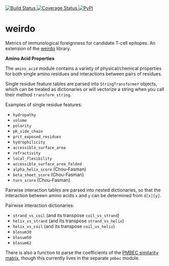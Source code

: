 <a href="https://travis-ci.org/openvax/weirdo">
    <img src="https://travis-ci.org/openvax/weirdo.svg?branch=master" alt="Build Status" />
</a>
<a href="https://coveralls.io/github/openvax/weirdo?branch=master">
    <img src="https://coveralls.io/repos/openvax/weirdo/badge.svg?branch=master&service=github" alt="Coverage Status" />
</a>
<a href="https://pypi.python.org/pypi/weirdo/">
    <img src="https://img.shields.io/pypi/v/weirdo.svg?maxAge=1000" alt="PyPI" />
</a>

# weirdo

Metrics of immunological foreignness for candidate T-cell epitopes. An extension of the [weirdo](https://www.github.com/peptdata) library.

**Amino Acid Properties**

The `amino_acid` module contains a variety of physical/chemical properties for both single amino residues and interactions between pairs of residues.

Single residue feature tables are parsed into `StringTransformer` objects, which can be treated as dictionaries or will vectorize a string when you call their method `transform_string`.

Examples of single residue features:

- `hydropathy`
- `volume`
- `polarity`
- `pK_side_chain`
- `prct_exposed_residues`
- `hydrophilicity`
- `accessible_surface_area`
- `refractivity`
- `local_flexibility`
- `accessible_surface_area_folded`
- `alpha_helix_score` (Chou-Fasman)
- `beta_sheet_score` (Chou-Fasman)
- `turn_score` (Chou-Fasman)

Pairwise interaction tables are parsed into nested dictionaries, so that the interaction between amino acids `x` and `y` can be determined from `d[x][y]`.

Pairwise interaction dictionaries:

- `strand_vs_coil` (and its transpose `coil_vs_strand`)
- `helix_vs_strand` (and its transpose `strand_vs_helix`)
- `helix_vs_coil` (and its transpose `coil_vs_helix`)
- `blosum30`
- `blosum50`
- `blosum62`

There is also a function to parse the coefficients of the [PMBEC similarity matrix](http://www.biomedcentral.com/1471-2105/10/394), though this currently lives in the separate `pmbec` module.
